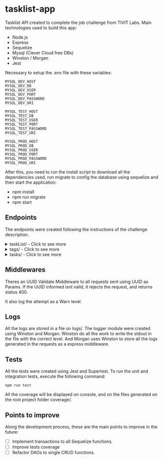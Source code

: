 # tasklist-app

Tasklist API created to complete the job challenge from TIVIT Labs. Main technologies used to build this app:

- Node.js
- Express
- Sequelize
- Mysql (Clever Cloud free DBs)
- Winston / Morgan
- Jest

Necessary to setup the .env file with these variables:

```
MYSQL_DEV_HOST
MYSQL_DEV_DB
MYSQL_DEV_USER
MYSQL_DEV_PORT
MYSQL_DEV_PASSWORD
MYSQL_DEV_URI

MYSQL_TEST_HOST
MYSQL_TEST_DB
MYSQL_TEST_USER
MYSQL_TEST_PORT
MYSQL_TEST_PASSWORD
MYSQL_TEST_URI

MYSQL_PROD_HOST
MYSQL_PROD_DB
MYSQL_PROD_USER
MYSQL_PROD_PORT
MYSQL_PROD_PASSWORD
MYSQL_PROD_URI
```

After this, you need to run the install script to download all the dependencies used, run migrate to config the database using sequelize and then start the application:

- npm install
- npm run migrate
- npm start

## Endpoints

The endpoints were created following the instructions of the challenge description.

<details>
<summary>taskList/ - Click to see more</summary>

### HTTP Communications available:
|Methods|Routes|Action|Response expected|Status Code|
|:----------:|:-----:|:---:|:-----:|:----:|
|GET|taskList/|Select all the taskLists active on DB|taskList array|200|
|GET|taskList/:id|Select one taskLists active on DB|taskList object|200|
|POST|taskList/|Create a TaskList in DB|taskList object created| 201|
|PUT|taskList/:id|Update informations of a TaskList|Successfull message|200|
|DELETE|taskList/:id|Delete a TaskList|Successfull message|200|

## GET taskList/

Select all the taskLists active on DB:

- Request expected:

No informations required. Just the request.

- Reponse expected:

```
{
    "status": 200,
    "taskLists": [
        {
            "id": "4d82fdc6-bafa-4750-b7da-59f5658a1ecf",
            "name": "Projeto Integrador - SENAC",
            "active": true,
            "createdAt": "2020-09-16T03:01:13.000Z",
            "updatedAt": "2020-09-16T03:01:13.000Z"
        },
        {
            "id": "d1875f07-5888-4965-9725-9d3e66a67d91",
            "name": "Certificações",
            "active": true,
            "createdAt": "2020-09-16T15:03:26.000Z",
            "updatedAt": "2020-09-16T15:03:26.000Z"
        }
    ]
}
```

## GET taskList/:id

Select one taskLists active on DB

- Request expected:

Params: Valid UUID;

- Reponse expected:

```
{
    "status": 200,
    "taskList": {
        "id": "561ab6f4-ca55-455d-a72a-a041fcc76606",
        "name": "Casa",
        "active": true,
        "createdAt": "2020-09-16T16:57:52.000Z",
        "updatedAt": "2020-09-16T16:57:52.000Z"
    }
}
```

## POST taskList/
Create a TaskList in DB.

- Request expected:
Request Body:

```
{
    "name": "Casa"
}
```

- Reponse expected:

```
{
    "status": 201,
    "msg": "TaskList created!",
    "taskList": {
        "id": "561ab6f4-ca55-455d-a72a-a041fcc76606",
        "name": "Casa",
        "active": true,
        "updatedAt": "2020-09-16T16:57:52.560Z",
        "createdAt": "2020-09-16T16:57:52.560Z"
    }
}
```

## PUT taskList/:id
Update informations of a TaskList.

- Request expected:
Params: Valid UUID.
Body: Able to change only the name or active status of tag.

```
{
    "name": "Kung Fu"
}
```

- Reponse expected:

```
{
    "status": 200,
    "msg": "TaskList updated successfully!"
}
```

## DELETE taskList/:id
Delete a TaskList.

- Request expected:
Request Params: Valid UUID.

- Reponse expected:
```
{
    "status": 200,
    "msg": "TaskList deleted successfully!"
}
```
</details>

<details>
<summary>tags/ - Click to see more</summary>

### HTTP Communications available:
|Methods|Routes|Action|Response expected|Status Code|
|:----------:|:-----:|:---:|:-----:|:----:|
|GET|tags/|Select all the tags active on DB|tags array|200|
|PUT|tags/:id|Update informations of a tag|Successfull message|200|
|DELETE|tags/:id|Delete a tag|Successfull message|200|

## GET tags/
Select all the tags active on BD.

- Request expected:

No extra information needed.

- Response expected:
```
{
    "status": 200,
    "tags": [
        {
            "id": "2191eb89-9fd1-48e5-8754-cb7f708eb651",
            "name": "Cloud",
            "count": 2,
            "active": true,
            "createdAt": "2020-09-16T03:02:49.000Z",
            "updatedAt": "2020-09-16T03:03:06.000Z"
        },
        {
            "id": "33a4c88f-d2f4-415f-9955-8954720d90f7",
            "name": "Java",
            "count": 2,
            "active": true,
            "createdAt": "2020-09-16T03:02:49.000Z",
            "updatedAt": "2020-09-16T03:03:06.000Z"
        },
        {
            "id": "44773cd9-1e7b-4f2e-a843-2ed852d47261",
            "name": "React",
            "count": 2,
            "active": true,
            "createdAt": "2020-09-16T03:02:49.000Z",
            "updatedAt": "2020-09-16T03:03:05.000Z"
        }
    ]
}
```

## PUT tags/:id
Update informations of a tag.

- Request expected:

Params: Valid UUID.
Body: Able to change only the name or active status of tag.
```
{
    "name": "Node.js"
}
```

- Response expected:
```
{
    "status": 200,
    "msg": "Tag updated successfully!"
}
```


## DELETE tags/:id
Delete a Tag.

- Request expected:

Params: Valid UUID.

- Reponse expected:
```
{
    "status": 200,
    "msg": "Tag removed successfully!"
}
```

</details>

<details>
<summary>tasks/ - Click to see more</summary>

### HTTP Communications available:
|Methods|Routes|Action|Response expected|Status Code|
|:----------:|:-----:|:---:|:-----:|:----:|
|GET|tasks/|Select all the tasks active from an active TaskList on DB|tasks array|200|
|POST|tasks/|Create a task in DB|task object created| 201|
|PUT|tasks/:id|Update informations of a task|Successfull message|200|
|DELETE|tasks/:id|Delete a task|Successfull message|200|

## GET tasks/
Select all the tasks active from an active TaskList on DB

- Request expected:

Querystring: Valid UUID.
```
Example: tasks/?id=4d82fdc6-bafa-4750-b7da-59f5658a1ecf
```

- Reponse expected:
```
{
    "status": 200,
    "task": [
        {
            "id": "1dc78e2c-79b5-402c-b445-dea433fd86f8",
            "title": "DSW - Fabio Tsuda",
            "notes": "",
            "priority": 3,
            "remind_me_on": "2020-11-07T08:03:22.000Z",
            "activity_type": "indoors",
            "status": "open",
            "task_list": "4d82fdc6-bafa-4750-b7da-59f5658a1ecf",
            "active": true,
            "createdAt": "2020-09-16T03:02:48.000Z",
            "updatedAt": "2020-09-16T03:02:48.000Z"
        },
        {
            "id": "2ac4294a-c956-45bc-8d15-7783cb895d00",
            "title": "ecommerce",
            "notes": "",
            "priority": 3,
            "remind_me_on": "2020-11-07T08:03:22.000Z",
            "activity_type": "indoors",
            "status": "open",
            "task_list": "4d82fdc6-bafa-4750-b7da-59f5658a1ecf",
            "active": true,
            "createdAt": "2020-09-16T03:03:04.000Z",
            "updatedAt": "2020-09-16T03:03:04.000Z"
        }
    ]
}
```


## POST tasks/:id
Create a task in DB.

- Request expected:


Body:
- title: Necessary
- status: Necessary
- tags: Necessary
- task_list: Necessary

```
{
    "title": "ecommerce",
    "status": "open",
    "tags": ["React", "Java", "Cloud"],
    "task_list": "4d82fdc6-bafa-4750-b7da-59f5658a1ecf",
    "notes": "",
    "activity_type": "indoors",
    "priority": 3,
    "remind_me_on": "2020-11-07 05:03:22"
}
```

- Reponse expected:
```
{
    "status": 201,
    "msg": "Task created!",
    "task": {
        "id": "9aa88f3d-2a2d-4864-b2ed-aa160bc79303",
        "title": "Subir no Blackboard",
        "status": "open",
        "task_list": "4d82fdc6-bafa-4750-b7da-59f5658a1ecf",
        "notes": null,
        "priority": 3,
        "remind_me_on": "2020-11-07T08:03:22.000Z",
        "activity_type": "indoors",
        "active": true,
        "updatedAt": "2020-09-16T19:21:33.412Z",
        "createdAt": "2020-09-16T19:21:33.412Z"
    }
}
```

## PUT tasks/:id
Update informations of a task.

- Request expected:

Params: Valid UUID.
Body: Any information to change on the task.

- Reponse expected:
```
{
    "status": 200,
    "msg": "Task updated successfully!"
}
```

## DELETE tasks/:id
Delete a Task.

- Request expected:

Params: Valid UUID.

- Reponse expected:
```
{
    "status": 200,
    "msg": "Task removed successfully!"
}
```

</details>




## Middlewares

Theres an UUID Validate Middleware to all requests sent using UUID as Params. If the UUID informed isnt valid, it rejects the request, and returns status 400.

It also log the attempt as a Warn level.

## Logs

All the logs are stored in a file on logs/. The logger module were created using Winston and Morgan. Winston do all the work to write the stdout in the file with the correct level. And Morgan uses Winston to store all the logs generated in the requests as a express middleware.

## Tests

All the tests were created using Jest and Supertest. To run the unit and integration tests, execute the following command:

```
npm run test
```

All the coverage will be displayed on console, and on the files generated on the root project folder coverage/.


## Points to improve

Along the development process, these are the main points to improve in the future:

- [ ] Implement transactions to all Sequelize functions.
- [ ] Improve tests coverage 
- [ ] Refactor DAOs to single CRUD functions.
